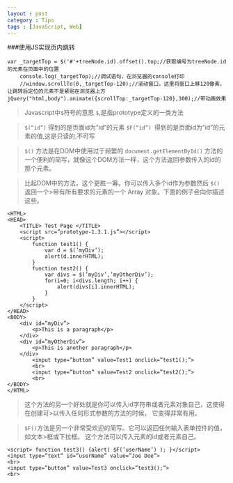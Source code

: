 ```yaml
---
layout : post
category : Tips
tags : [JavaScript, Web]
---
```


###使用JS实现页内跳转

    var _targetTop = $('#'+treeNode.id).offset().top;//获取编号为treeNode.id的元素在页面中的位置
		console.log(_targetTop);//调试语句，在浏览器的console打印
		//window.scrollTo(0,_targetTop-120);//滚动窗口，这里将窗口上移120像素，让跳转后定位的元素不是紧贴在浏览器上方
    jQuery("html,body").animate({scrollTop:_targetTop-120},300);//带动画效果


>Javascript中`$`符号的意思
>`$`,是指prototype定义的一类方法

>`$(“id”)` 得到的是页面id为”id”的元素
>`$F(“id”) `得到的是页面id为”id”的元素的值,这是只读的,不可写


>`$()` 方法是在DOM中使用过于频繁的 `document.getElementById()` 方法的一个便利的简写，就像这个DOM方法一样，这个方法返回参数传入的id的那个元素。

>比起DOM中的方法，这个更胜一筹。你可以传入多个id作为参数然后 `$()` 返回一个>带有所有要求的元素的一个 Array 对象。下面的例子会向你描述这些。

	<HTML>
	<HEAD>
		<TITLE> Test Page </TITLE>
		<script src=”prototype-1.3.1.js”></script>
		<script> 
			function test1() {
				var d = $(’myDiv’); 
				alert(d.innerHTML); 
			} 
			function test2() { 
				var divs = $(’myDiv’,’myOtherDiv’);
				for(i=0; i<divs.length; i++) { 
					alert(divs[i].innerHTML); 
				} 
			}
		</script>
	</HEAD>
	<BODY> 
		<div id=”myDiv”> 
			<p>This is a paragraph</p> 
		</div> 
		<div id=”myOtherDiv”> 
			<p>This is another paragraph</p> 
		</div> 
			<input type=”button” value=Test1 onclick=”test1();”>
			<br> 
			<input type=”button” value=Test2 onclick=”test2();”>
			<br>
	</BODY>
	</HTML>
	
>这个方法的另一个好处就是你可以传入id字符串或者元素对象自己，这使得在创建可>以传入任何形式参数的方法的时候， 它变得非常有用。  


> `$F()`方法是另一个非常受欢迎的简写。它可以返回任何输入表单控件的值，如文本>框或下拉框。 这个方法可以传入元素的id或者元素自己。

	<script> function test3() {alert( $F(’userName’) ); }</script>
	<input type=”text” id=”userName” value=”Joe Doe”>
	<br> 
	<input type=”button” value=Test3 onclick=”test3();”>
	<br>
